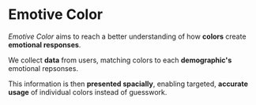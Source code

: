 Emotive Color
==================

_Emotive Color_ aims to reach a better understanding of how **colors** create **emotional responses**.

We collect **data** from users, matching colors to each **demographic's** emotional repsonses.

This information is then **presented spacially**, enabling targeted, **accurate usage** of individual colors instead of guesswork.